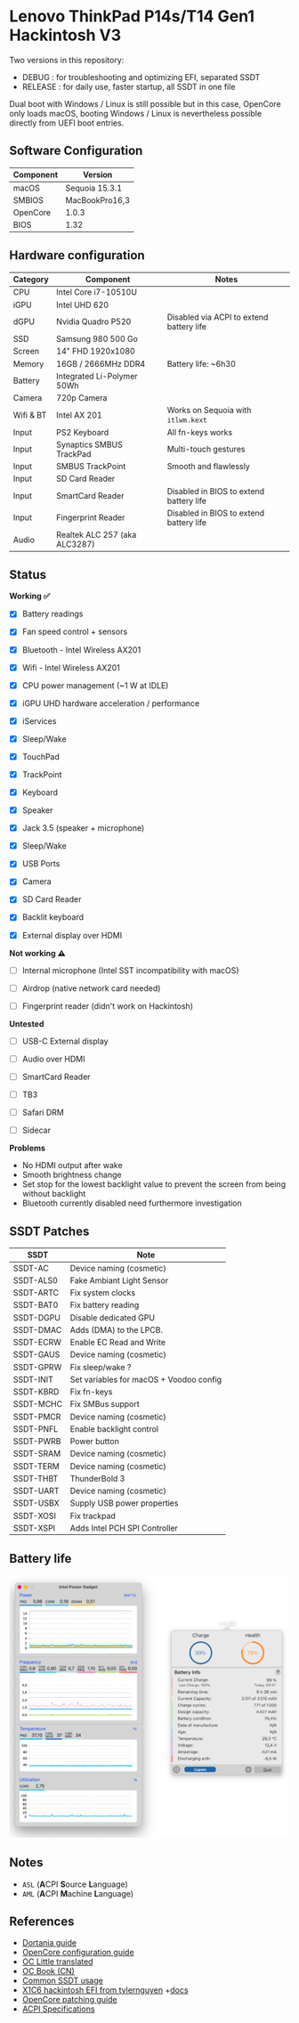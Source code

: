 # Lenovo ThinkPad P14s/T14 Gen1 Hackintosh V3

Two versions in this repository:
- DEBUG : for troubleshooting and optimizing EFI, separated SSDT
- RELEASE : for daily use, faster startup, all SSDT in one file

Dual boot with Windows / Linux is still possible but in this case, OpenCore only loads macOS, booting Windows / Linux is nevertheless possible directly from UEFI boot entries.


## Software Configuration

| Component      | Version        |
| -------------- | -------------- |
| macOS          | Sequoia 15.3.1 |
| SMBIOS         | MacBookPro16,3 |
| OpenCore       | 1.0.3          |
| BIOS           | 1.32           |


## Hardware configuration

| Category  | Component                                            | Notes
| --------- | ---------------------------------------------------- |-----------------------------------------|
| CPU       | Intel Core i7-10510U                                 |                                         |
| iGPU      | Intel UHD 620                                        |										                     |
| dGPU      | Nvidia Quadro P520                                   | Disabled via ACPI to extend battery life|
| SSD       | Samsung 980 500 Go                                   |										                     |
| Screen    | 14" FHD 1920x1080                                    |                                         |
| Memory    | 16GB / 2666MHz DDR4                                  | Battery life: ~6h30                     |
| Battery   | Integrated Li-Polymer 50Wh                           | 										                     |
| Camera    | 720p Camera                                          | 										                     |
| Wifi & BT | Intel AX 201                                         | Works on Sequoia with `itlwm.kext`      |
| Input     | PS2 Keyboard                                         | All fn-keys works                       |
| Input     | Synaptics SMBUS TrackPad                             | Multi-touch gestures 					         |
| Input     | SMBUS TrackPoint                                     | Smooth and flawlessly 					         |
| Input     | SD Card Reader                                       | 										                     |
| Input     | SmartCard Reader                                     | Disabled in BIOS to extend battery life |
| Input     | Fingerprint Reader                                   | Disabled in BIOS to extend battery life |
| Audio     | Realtek ALC 257 (aka ALC3287)                        | 								                         |


## Status

<strong>Working ✅</strong>

- [x] Battery readings
- [x] Fan speed control + sensors
- [x] Bluetooth - Intel Wireless AX201 
- [x] Wifi - Intel Wireless AX201
- [x] CPU power management (~1 W at IDLE)
- [x] iGPU UHD hardware acceleration / performance 
- [x] iServices
- [x] Sleep/Wake 
- [x] TouchPad  
- [x] TrackPoint  
- [x] Keyboard 
- [x] Speaker
- [x] Jack 3.5 (speaker + microphone)
- [x] Sleep/Wake 
- [x] USB Ports 
- [x] Camera
- [x] SD Card Reader 
- [x] Backlit keyboard
- [x] External display over HDMI




<strong>Not working ⚠️</strong>

- [ ] Internal microphone (Intel SST incompatibility with macOS)
- [ ] Airdrop (native network card needed)
- [ ] Fingerprint reader (didn't work on Hackintosh)



<strong>Untested</strong>

- [ ] USB-C External display
- [ ] Audio over HDMI
- [ ] SmartCard Reader
- [ ] TB3
- [ ] Safari DRM
- [ ] Sidecar


<strong>Problems</strong>

- No HDMI output after wake
- Smooth brightness change
- Set stop for the lowest backlight value to prevent the screen from being without backlight
- Bluetooth currently disabled need furthermore investigation

## SSDT Patches


| SSDT             | Note                                    |
| ---------------- | --------------------------------------- |
| SSDT-AC          | Device naming (cosmetic)                |
| SSDT-ALS0        | Fake Ambiant Light Sensor               |
| SSDT-ARTC        | Fix system clocks                       |
| SSDT-BAT0        | Fix battery reading                     |
| SSDT-DGPU        | Disable dedicated GPU                   |
| SSDT-DMAC        | Adds (DMA) to the LPCB.		             |
| SSDT-ECRW        | Enable EC Read and Write                |
| SSDT-GAUS        | Device naming (cosmetic)                |
| SSDT-GPRW        | Fix sleep/wake ?                        |
| SSDT-INIT        | Set variables for macOS + Voodoo config |
| SSDT-KBRD        | Fix fn-keys                           	 |
| SSDT-MCHC        | Fix SMBus support                   	   |
| SSDT-PMCR        | Device naming (cosmetic)              	 |
| SSDT-PNFL        | Enable backlight control             	 |
| SSDT-PWRB        | Power button                         	 |
| SSDT-SRAM        | Device naming (cosmetic)             	 |
| SSDT-TERM        | Device naming (cosmetic)             	 |
| SSDT-THBT        | ThunderBold 3                        	 |
| SSDT-UART        | Device naming (cosmetic)              	 |
| SSDT-USBX        | Supply USB power properties          	 |
| SSDT-XOSI        | Fix trackpad                          	 |
| SSDT-XSPI        | Adds Intel PCH SPI Controller         	 |


## Battery life

![power consumption]([IMG]/power.png)


## Notes
- `ASL` (**A**CPI **S**ource **L**anguage)
- `AML` (**A**CPI **M**achine **L**anguage)

## References
- [Dortania guide](https://dortania.github.io/OpenCore-Install-Guide/)
- [OpenCore configuration guide](https://github.com/acidanthera/OpenCorePkg/blob/master/Docs/Configuration.pdf)
- [OC Little translated](https://github.com/5T33Z0/OC-Little-Translated/tree/main)
- [OC Book (CN)](https://ocbook.tlhub.cn/)
- [Common SSDT usage](https://elitemacx86.com/threads/common-ssdt-usage-for-macos.1182/)
- [X1C6 hackintosh EFI from tylernguyen](https://github.com/tylernguyen/x1c6-hackintosh/tree/main) +[docs](https://tylernguyen.github.io/x1c6-hackintosh/)
- [OpenCore patching guide](https://github.com/jsassu20/OpenCore-HotPatching-Guide/tree/master)
- [ACPI Specifications](https://uefi.org/sites/default/files/resources/ACPI_Spec_6.5a_Final.pdf)